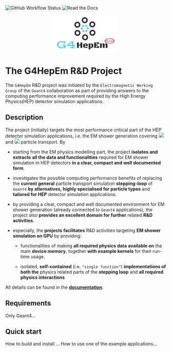 ![GitHub Workflow Status](https://img.shields.io/github/workflow/status/mnovak42/g4hepem/cpu-build?label=Tests%20%28CI%29&logo=github&logoColor=white&style=plastic)
![Read the Docs](https://img.shields.io/readthedocs/g4hepem?label=%20Building%20docs&logo=read%20the%20docs&logoColor=white&style=plastic)

<p align="center">  
  <a href="https://g4hepem.readthedocs.io/en/latest/">
    <img src="./docs/source/logo_HepEM3.png"></a> 
</p>



# The G4HepEm R&D Project

The ``G4HepEm`` R&D project was initiated by the `Electromagnetic Working Group`
of the ``Geant4`` collaboration as part of providing answers to the computing 
performance improvement required by the High Energy Physics(HEP) detector 
simulation applications.  
 


## Description

The project (initially) targets the most performance critical part of the HEP detector 
simulation applications, i.e. the EM shower generation covering <img src="https://render.githubusercontent.com/render/math?math=e^{-}/e^{%2B}"> 
and <img src="https://render.githubusercontent.com/render/math?math=\gamma"> particle transport. By

  - starting from the EM physics modelling part, the project **isolates and extracts**
    **all the data and functionalities** required for EM shower simulation in HEP detectors 
    **in a clear, compact and well documented form**.
  
  - investigates the possible computing performance benefits of replacing the 
    **current general** particle transport simulation **stepping-loop** of ``Geant4`` 
    **by alternatives, highly specialised for particle types** and **tailored for HEP**
    detector simulation applications. 

  - by providing a clear, compact and well documented environment for EM shower 
    generation (already connected to ``Geant4`` applications), the project also 
    **provides an excellent domain for further** related **R&D activities**. 
    
  - especially, the **projects facilitates** R&D activities targeting **EM shower 
    simulation on GPU** by providing:
    
    - functionalities of making **all required physics data**
      **available on** the main **device memory**, together **with example kernels** 
      for their run-time usage.
      
    - isolated, **self-contained** (i.e. `"single function"`) **implementations of both the**
      physics related parts of the **stepping loop** and **all required physics interactions**


All details can be found in the **[documentation](https://g4hepem.readthedocs.io/en/latest/)**. 


## Requirements

Only Geant4... 


## Quick start

How to build and install ...
How to use one of the example applications...
